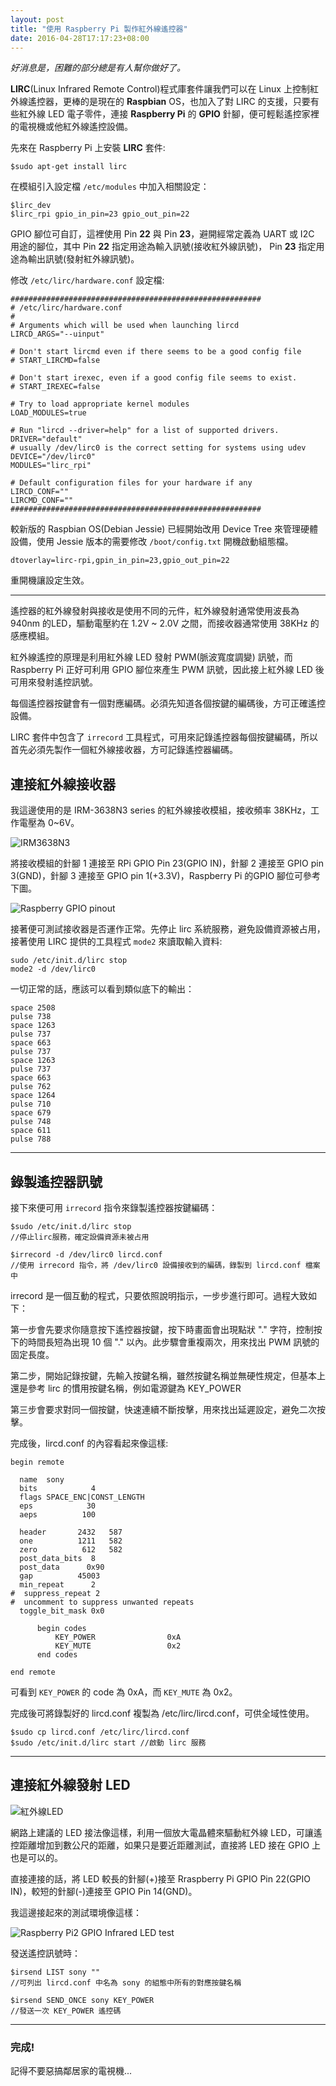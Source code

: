 ```yaml
---
layout: post
title: "使用 Raspberry Pi 製作紅外線遙控器"
date: 2016-04-28T17:17:23+08:00
---
```



*好消息是，困難的部分總是有人幫你做好了。*

**LIRC**(Linux Infrared Remote Control)程式庫套件讓我們可以在 Linux 上控制紅外線遙控器，更棒的是現在的 **Raspbian** OS，也加入了對 LIRC 的支援，只要有些紅外線 LED 電子零件，連接 **Raspberry Pi** 的 **GPIO** 針腳，便可輕鬆遙控家裡的電視機或他紅外線遙控設備。

先來在 Raspberry Pi 上安裝 **LIRC** 套件:

	$sudo apt-get install lirc

在模組引入設定檔 `/etc/modules` 中加入相關設定：

	$lirc_dev
	$lirc_rpi gpio_in_pin=23 gpio_out_pin=22

GPIO 腳位可自訂，這裡使用 Pin **22** 與 Pin **23**，避開經常定義為 UART 或 I2C 用途的腳位，其中 Pin **22** 指定用途為輸入訊號(接收紅外線訊號)， Pin **23** 指定用途為輸出訊號(發射紅外線訊號)。

修改 `/etc/lirc/hardware.conf` 設定檔:

	########################################################
	# /etc/lirc/hardware.conf
	#
	# Arguments which will be used when launching lircd
	LIRCD_ARGS="--uinput"

	# Don't start lircmd even if there seems to be a good config file
	# START_LIRCMD=false

	# Don't start irexec, even if a good config file seems to exist.
	# START_IREXEC=false

	# Try to load appropriate kernel modules
	LOAD_MODULES=true

	# Run "lircd --driver=help" for a list of supported drivers.
	DRIVER="default"
	# usually /dev/lirc0 is the correct setting for systems using udev
	DEVICE="/dev/lirc0"
	MODULES="lirc_rpi"

	# Default configuration files for your hardware if any
	LIRCD_CONF=""
	LIRCMD_CONF=""
	########################################################

較新版的 Raspbian OS(Debian Jessie) 已經開始改用 Device Tree 來管理硬體設備，使用 Jessie 版本的需要修改 `/boot/config.txt` 開機啟動組態檔。

	dtoverlay=lirc-rpi,gpin_in_pin=23,gpio_out_pin=22

重開機讓設定生效。

---

遙控器的紅外線發射與接收是使用不同的元件，紅外線發射通常使用波長為 940nm 的LED，驅動電壓約在 1.2V ~ 2.0V 之間，而接收器通常使用 38KHz 的感應模組。

紅外線遙控的原理是利用紅外線 LED 發射 PWM(脈波寬度調變) 訊號，而 Raspberry Pi 正好可利用 GPIO 腳位來產生 PWM 訊號，因此接上紅外線 LED 後可用來發射遙控訊號。

每個遙控器按鍵會有一個對應編碼。必須先知道各個按鍵的編碼後，方可正確遙控設備。

LIRC 套件中包含了 `irrecord` 工具程式，可用來記錄遙控器每個按鍵編碼，所以首先必須先製作一個紅外線接收器，方可記錄遙控器編碼。


## 連接紅外線接收器

我這邊使用的是 IRM-3638N3 series 的紅外線接收模組，接收頻率 38KHz，工作電壓為 0~6V。

![IRM3638N3](https://googledrive.com/host/0B3VMyKy-nGUYdUdGOEQzcVpYRDQ)

將接收模組的針腳 1 連接至 RPi GPIO Pin 23(GPIO IN)，針腳 2 連接至 GPIO pin 3(GND)，針腳 3 連接至 GPIO pin 1(+3.3V)，Raspberry Pi 的GPIO 腳位可參考下圖。

![Raspberry GPIO pinout](http://www.elektronik-kompendium.de/sites/raspberry-pi/fotos/raspberry-pi-15.jpg)
 
接著便可測試接收器是否運作正常。先停止 lirc 系統服務，避免設備資源被占用，接著使用 LIRC 提供的工具程式 `mode2` 來讀取輸入資料:

	sudo /etc/init.d/lirc stop
	mode2 -d /dev/lirc0

一切正常的話，應該可以看到類似底下的輸出：

	space 2508
	pulse 738
	space 1263
	pulse 737
	space 663
	pulse 737
	space 1263
	pulse 737
	space 663
	pulse 762
	space 1264
	pulse 710
	space 679
	pulse 748
	space 611
	pulse 788

---
## 錄製遙控器訊號

接下來便可用 `irrecord` 指令來錄製遙控器按鍵編碼：

	$sudo /etc/init.d/lirc stop
	//停止lirc服務，確定設備資源未被占用

	$irrecord -d /dev/lirc0 lircd.conf
	//使用 irrecord 指令，將 /dev/lirc0 設備接收到的編碼，錄製到 lircd.conf 檔案中

irrecord 是一個互動的程式，只要依照說明指示，一步步進行即可。過程大致如下：

第一步會先要求你隨意按下遙控器按鍵，按下時畫面會出現點狀 "." 字符，控制按下的時間長短為出現 10 個 "." 以內。此步驟會重複兩次，用來找出 PWM 訊號的固定長度。

第二步，開始記錄按鍵，先輸入按鍵名稱，雖然按鍵名稱並無硬性規定，但基本上還是參考 lirc 的慣用按鍵名稱，例如電源鍵為 KEY_POWER

第三步會要求對同一個按鍵，快速連續不斷按擊，用來找出延遲設定，避免二次按擊。

完成後，lircd.conf 的內容看起來像這樣:

	begin remote
	
	  name  sony
	  bits            4
	  flags SPACE_ENC|CONST_LENGTH
	  eps            30
	  aeps          100
	
	  header       2432   587
	  one          1211   582
	  zero          612   582
	  post_data_bits  8
	  post_data      0x90
	  gap          45003
	  min_repeat      2
	#  suppress_repeat 2
	#  uncomment to suppress unwanted repeats
	  toggle_bit_mask 0x0
	
	      begin codes
	          KEY_POWER                0xA
	          KEY_MUTE                 0x2
	      end codes
	
	end remote

可看到 `KEY_POWER` 的 code 為 0xA，而 `KEY_MUTE` 為 0x2。


完成後可將錄製好的 lircd.conf 複製為 /etc/lirc/lircd.conf，可供全域性使用。

	$sudo cp lircd.conf /etc/lirc/lircd.conf
	$sudo /etc/init.d/lirc start //啟動 lirc 服務


---

## 連接紅外線發射 LED

![紅外線LED](https://googledrive.com/host/0B3VMyKy-nGUYUk4xZkFKUDlFU1E)

網路上建議的 LED 接法像這樣，利用一個放大電晶體來驅動紅外線 LED，可讓遙控距離增加到數公尺的距離，如果只是要近距離測試，直接將 LED 接在 GPIO 上也是可以的。

直接連接的話，將 LED 較長的針腳(+)接至 Rraspberry Pi GPIO Pin 22(GPIO IN)，較短的針腳(-)連接至 GPIO Pin 14(GND)。

我這邊接起來的測試環境像這樣：

![Raspberry Pi2 GPIO Infrared LED test](https://googledrive.com/host/0B3VMyKy-nGUYaEdTZnpoMzZZeG8)

發送遙控訊號時：

	$irsend LIST sony ""
	//可列出 lircd.conf 中名為 sony 的組態中所有的對應按鍵名稱

	$irsend SEND_ONCE sony KEY_POWER
	//發送一次 KEY_POWER 遙控碼

---

### 完成!

記得不要惡搞鄰居家的電視機...